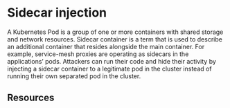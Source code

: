 # Sidecar injection

A Kubernetes Pod is a group of one or more containers with shared storage and network resources. Sidecar container is a term that is used to describe an additional container that resides alongside the main container. For example, service-mesh proxies are operating as sidecars in the applications’ pods. Attackers can run their code and hide their activity by injecting a sidecar container to a legitimate pod in the cluster instead of running their own separated pod in the cluster.

## Resources
